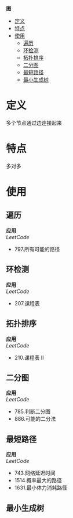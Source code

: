 **图**
- [定义](#定义)
- [特点](#特点)
- [使用](#使用)
  - [遍历](#遍历)
  - [环检测](#环检测)
  - [拓扑排序](#拓扑排序)
  - [二分图](#二分图)
  - [最短路径](#最短路径)
  - [最小生成树](#最小生成树)

# 定义 #
多个节点通过边连接起来

# 特点 #
多对多

# 使用 #
## 遍历 ##  
**应用**  
*LeetCode*  
- 797.所有可能的路径

## 环检测 ##
**应用**  
*LeetCode*     
- 207.课程表

## 拓扑排序 ##
**应用**  
*LeetCode*     
- 210.课程表 II

## 二分图 ##
**应用**  
*LeetCode*    
- 785.判断二分图
- 886.可能的二分法

## 最短路径 ##
**应用**  
*LeetCode*  
- 743.网络延迟时间
- 1514.概率最大的路径
- 1631.最小体力消耗路径

## 最小生成树 ##